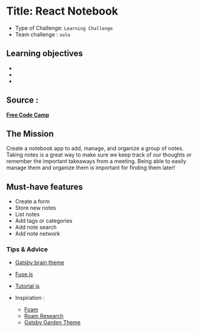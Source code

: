 
# Title: React Notebook

- Type of Challenge: `Learning Challenge`
- Team challenge : `solo`

## Learning objectives
-
-
-

## Source : 

**[Free Code Camp](https://www.freecodecamp.org/news/8-reactjs-project-ideas-to-start-learning-by-doing/)**

## The Mission
Create a notebook app to add, manage, and organize a group of notes.
Taking notes is a great way to make sure we keep track of our thoughts or remember the important takeaways from a meeting. Being able to easily manage them and organize them is important for finding them later!

## Must-have features

- Create a form
- Store new notes
- List notes
- Add tags or categories
- Add note search
- Add note network


### Tips & Advice

- [Gatsby brain theme](https://github.com/aengusmcmillin/gatsby-theme-brain)
- [Fuse.js](https://fusejs.io/)

- [Tutorial js](https://www.freecodecamp.org/news/how-to-add-search-to-a-react-app-with-fuse-js/)

- Inspiration :
    * [Foam](foambubble.github.io)
    * [Roam Research](roamresearch.com)
    * [Gatsby Garden Theme](https://github.com/mathieudutour/gatsby-digital-garden)
    


